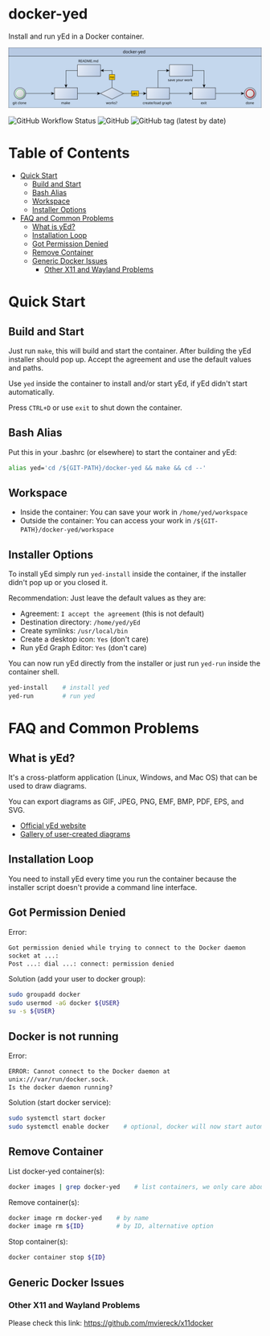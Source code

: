 # docker-yed

Install and run yEd in a Docker container.

![Banner](res/banner.svg)

![GitHub Workflow Status](https://img.shields.io/github/actions/workflow/status/alexazon/docker-yed/build.yml)
![GitHub](https://img.shields.io/github/license/alexazon/docker-yed)
![GitHub tag (latest by date)](https://img.shields.io/github/v/tag/alexazon/docker-yed)

# Table of Contents

- [Quick Start](#quick-start)
  - [Build and Start](#build-and-start)
  - [Bash Alias](#bash-alias)
  - [Workspace](#workspace)
  - [Installer Options](#using-yed)
- [FAQ and Common Problems](#faq-and-common-problems)
  - [What is yEd?](#what-is-yed)
  - [Installation Loop](#installation-loop)
  - [Got Permission Denied](#got-permission-denied)
  - [Remove Container](#remove-container)
  - [Generic Docker Issues](#generic-docker-issues)
    - [Other X11 and Wayland Problems](#other-x11-and-wayland-problems)

# Quick Start

## Build and Start

Just run `make`, this will build and start the container.
After building the yEd installer should pop up.
Accept the agreement and use the default values and paths.

Use `yed` inside the container to install and/or start yEd, if yEd didn't start automatically.

Press `CTRL+D` or use `exit` to shut down the container.

## Bash Alias

Put this in your .bashrc (or elsewhere) to start the container and yEd:

```bash
alias yed='cd /${GIT-PATH}/docker-yed && make && cd --'
```

## Workspace

- Inside the container: You can save your work in `/home/yed/workspace`
- Outside the container: You can access your work in `/${GIT-PATH}/docker-yed/workspace`

## Installer Options

To install yEd simply run `yed-install` inside the container, if the installer didn't pop up or you closed it.

Recommendation: Just leave the default values as they are:

- Agreement: `I accept the agreement` (this is not default)
- Destination directory: `/home/yed/yEd`
- Create symlinks: `/usr/local/bin`
- Create a desktop icon: `Yes` (don't care)
- Run yEd Graph Editor: `Yes` (don't care)

You can now run yEd directly from the installer or just run `yed-run` inside the container shell.

```bash
yed-install    # install yed
yed-run        # run yed
```

# FAQ and Common Problems

## What is yEd?

It's a cross-platform application (Linux, Windows, and Mac OS) that can be used to draw diagrams.

You can export diagrams as GIF, JPEG, PNG, EMF, BMP, PDF, EPS, and SVG.

- [Official yEd website](https://www.yworks.com/products/yed)
- [Gallery of user-created diagrams](https://www.yworks.com/products/yed/gallery)

## Installation Loop

You need to install yEd every time you run the container because the installer script doesn't provide a command line interface.

## Got Permission Denied

Error:

```
Got permission denied while trying to connect to the Docker daemon socket at ...:
Post ...: dial ...: connect: permission denied
```

Solution (add your user to docker group):

```bash
sudo groupadd docker
sudo usermod -aG docker ${USER}
su -s ${USER}
```

## Docker is not running

Error:

```
ERROR: Cannot connect to the Docker daemon at unix:///var/run/docker.sock.
Is the docker daemon running?
```

Solution (start docker service):

```bash
sudo systemctl start docker
sudo systemctl enable docker    # optional, docker will now start automatically
```

## Remove Container

List docker-yed container(s):

```bash
docker images | grep docker-yed    # list containers, we only care about docker-yed container(s)
```

Remove container(s):

```bash
docker image rm docker-yed    # by name
docker image rm ${ID}         # by ID, alternative option
```

Stop container(s):

```bash
docker container stop ${ID}
```

## Generic Docker Issues

### Other X11 and Wayland Problems

Please check this link: https://github.com/mviereck/x11docker
